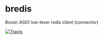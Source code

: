 # bredis
Boost::ASIO low-lever redis client (connector)

[![Travis](https://img.shields.io/travis/basiliscos/cpp-bredis.svg)]()
